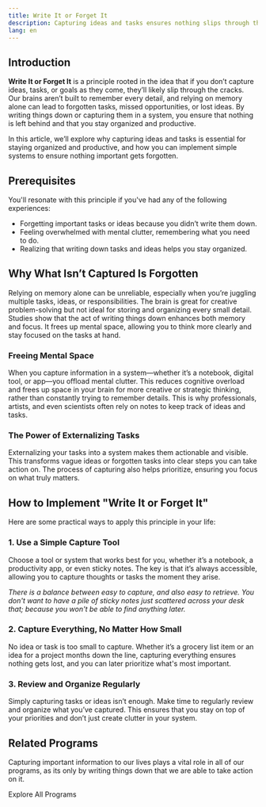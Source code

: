 ```yaml
---
title: Write It or Forget It
description: Capturing ideas and tasks ensures nothing slips through the cracks and keeps you organized.
lang: en
---
```


## Introduction

**Write It or Forget It** is a principle rooted in the idea that if you don’t capture ideas, tasks, or goals as they come, they’ll likely slip through the cracks. Our brains aren’t built to remember every detail, and relying on memory alone can lead to forgotten tasks, missed opportunities, or lost ideas. By writing things down or capturing them in a system, you ensure that nothing is left behind and that you stay organized and productive.

In this article, we’ll explore why capturing ideas and tasks is essential for staying organized and productive, and how you can implement simple systems to ensure nothing important gets forgotten.

## Prerequisites

You'll resonate with this principle if you've had any of the following experiences:
- Forgetting important tasks or ideas because you didn’t write them down.
- Feeling overwhelmed with mental clutter, remembering what you need to do.
- Realizing that writing down tasks and ideas helps you stay organized.

## Why What Isn’t Captured Is Forgotten

Relying on memory alone can be unreliable, especially when you’re juggling multiple tasks, ideas, or responsibilities. The brain is great for creative problem-solving but not ideal for storing and organizing every small detail. Studies show that the act of writing things down enhances both memory and focus. It frees up mental space, allowing you to think more clearly and stay focused on the tasks at hand.

### Freeing Mental Space

When you capture information in a system—whether it’s a notebook, digital tool, or app—you offload mental clutter. This reduces cognitive overload and frees up space in your brain for more creative or strategic thinking, rather than constantly trying to remember details. This is why professionals, artists, and even scientists often rely on notes to keep track of ideas and tasks.

### The Power of Externalizing Tasks

Externalizing your tasks into a system makes them actionable and visible. This transforms vague ideas or forgotten tasks into clear steps you can take action on. The process of capturing also helps prioritize, ensuring you focus on what truly matters.

## How to Implement "Write It or Forget It"

Here are some practical ways to apply this principle in your life:

### 1. Use a Simple Capture Tool

Choose a tool or system that works best for you, whether it’s a notebook, a productivity app, or even sticky notes. The key is that it’s always accessible, allowing you to capture thoughts or tasks the moment they arise. 

_There is a balance between easy to capture, and also easy to retrieve. You don't want to have a pile of sticky notes just scattered across your desk that; because you won't be able to find anything later._

### 2. Capture Everything, No Matter How Small

No idea or task is too small to capture. Whether it’s a grocery list item or an idea for a project months down the line, capturing everything ensures nothing gets lost, and you can later prioritize what's most important.

### 3. Review and Organize Regularly

Simply capturing tasks or ideas isn’t enough. Make time to regularly review and organize what you’ve captured. This ensures that you stay on top of your priorities and don’t just create clutter in your system.

## Related Programs

Capturing important information to our lives plays a vital role in all of our programs, as its only by writing things down that we are able to take action on it.

<ButtonLink to="/unlock-your-potential/programs">Explore All Programs</ButtonLink>